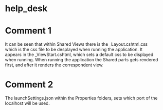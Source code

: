 # help_desk

# Comment 1
It can be seen that within Shared Views there is the _Layout.cshtml.css which is the css file to be desplayed when running the application. 
It appears in the _ViewStart.cshtml, which sets a default css to be displayed when running. When running the application the Shared parts gets rendered
first, and after it renders the correspondent view.

# Comment 2
The launchSettings.json within the Properties folders, sets which port of the localhost will be used.

